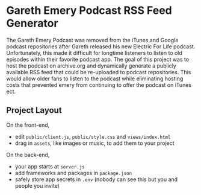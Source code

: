 Gareth Emery Podcast RSS Feed Generator
=================
The Gareth Emery Podcast was removed from the iTunes and Google podcast repositories after Gareth released his new Electric For Life podcast.  Unfortunately, this made it difficult for longtime listeners to listen to old episodes within their favorite podcast app.  The goal of this project was to host the podcast on archive.org and dynamically generate a publicly available RSS feed that could be re-uploaded to podcast repositories.  This would allow older fans to listen to the podcast while eliminating hosting costs that prevented emery from continuing to offer the podcast on iTunes ect.


Project Layout
------------

On the front-end,
- edit `public/client.js`, `public/style.css` and `views/index.html`
- drag in `assets`, like images or music, to add them to your project

On the back-end,
- your app starts at `server.js`
- add frameworks and packages in `package.json`
- safely store app secrets in `.env` (nobody can see this but you and people you invite)
